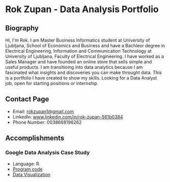 # Rok Zupan - Data Analysis Portfolio

## Biography

Hi, I'm Rok. I am Master Business Informatics student at University of Ljubljana, School of Economics and Business and have a Bachleor degree in Electrical Engineering, Information and Communication Technology at University of Ljubljana, Faculty of Electrical Engineering. I have worked as a Sales Manager and have founded an online store that sells simple and useful products. I am transitioing into data analytics because I am fascinated what insights and discoveries you can make throught data. This is a  portfolio I have created to show my skills. Looking for a Data Analyst job, open for starting positions or internship.

## Contact Page

* Email: rokzupan1@gmail.com
* LinkedIn: www.linkedin.com/in/rok-zupan-561b0384
* Phone Number: 0038668196262

## Accomplishments

### Google Data Analysis Case Study

* Language: R
* [Program code](https://raw.githubusercontent.com/rokzupan1/data_analysis_portfolio/main/BikeTripsAnalysis)
* [Data Visualization](https://github.com/rokzupan1/data_analysis_portfolio/blob/db8319cb8023c24ad3bd16ad41fab80517000cf5/MyCaseStudyVisualization.pdf)
